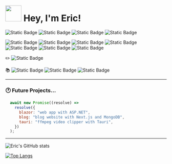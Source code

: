 <h1>
  <img src="https://cdn.7tv.app/emote/651c53a939bda127a3225b1f/4x.webp" width="50"/>
  Hey, I'm Eric!
</h1>

![Static Badge](https://img.shields.io/badge/TypeScript-black?logo=typescript) ![Static Badge](https://img.shields.io/badge/JavaScript-black?logo=javascript) ![Static Badge](https://img.shields.io/badge/C%2B%2B-black?logo=c%2B%2B) ![Static Badge](https://img.shields.io/badge/C%23-black?logo=c%23)

![Static Badge](https://img.shields.io/badge/React-black?logo=react) ![Static Badge](https://img.shields.io/badge/Next.js-black?logo=next.js) ![Static Badge](https://img.shields.io/badge/Node.js-black?logo=node.js) ![Static Badge](https://img.shields.io/badge/Express.js-black?logo=express) ![Static Badge](https://img.shields.io/badge/PostgreSQL-black?logo=postgresql) ![Static Badge](https://img.shields.io/badge/Vercel-black?logo=vercel) ![Static Badge](https://img.shields.io/badge/npm-black?logo=npm)

:pencil2: ![Static Badge](https://img.shields.io/badge/TODO_CLI-green?link=https%3A%2F%2Fgithub.com%2Feric-k-chu%2Ftodo-cli)

:books: ![Static Badge](https://img.shields.io/badge/Unity-orange?link=https%3A%2F%2Fgithub.com%2Feric-k-chu%2Funity-exercises) ![Static Badge](https://img.shields.io/badge/Svelte-orange?link=https%3A%2F%2Fgithub.com%2Feric-k-chu%2Fsvelte-exercises) ![Static Badge](https://img.shields.io/badge/Golang-orange?link=https%3A%2F%2Fgithub.com%2Feric-k-chu%2Fgolang-exercises)

---
### :clock1: Future Projects...

```JavaScript
  await new Promise((resolve) =>
    resolve({
      blazor: "web app with ASP.NET",
      blog: "blog website with Next.js and MongoDB",
      tauri: "ffmpeg video clipper with Tauri",
    })
  );
```
---
![Eric's GitHub stats](https://github-readme-stats.vercel.app/api?username=eric-k-chu&show_icons=true&theme=tokyonight)

[![Top Langs](https://github-readme-stats.vercel.app/api/top-langs/?username=eric-k-chu&theme=tokyonight)](https://github.com/eric-k-chu/github-readme-stats)
